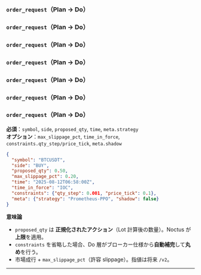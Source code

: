 <!-- AUTODOC:BEGIN mode=file_content path_globs=docs/_partials/apis/Do-Layer-Contract/04_order_request.md title="`order_request`（Plan → Do）" -->
### `order_request`（Plan → Do）

<!-- AUTODOC:BEGIN mode=file_content path_globs=docs/_partials/apis/Do-Layer-Contract/04_order_request.md title="`order_request`（Plan → Do）" -->
### `order_request`（Plan → Do）

<!-- AUTODOC:BEGIN mode=file_content path_globs=docs/_partials/apis/Do-Layer-Contract/04_order_request.md title="`order_request`（Plan → Do）" -->
### `order_request`（Plan → Do）

<!-- AUTODOC:BEGIN mode=file_content path_globs=docs/_partials/apis/Do-Layer-Contract/04_order_request.md title="`order_request`（Plan → Do）" -->
### `order_request`（Plan → Do）

<!-- AUTODOC:BEGIN mode=file_content path_globs=docs/_partials/apis/Do-Layer-Contract/04_order_request.md title="`order_request`（Plan → Do）" -->
### `order_request`（Plan → Do）

<!-- AUTODOC:BEGIN mode=file_content path_globs=docs/_partials/apis/Do-Layer-Contract/04_order_request.md title="`order_request`（Plan → Do）" -->
### `order_request`（Plan → Do）

<!-- AUTODOC:BEGIN mode=file_content path_globs=docs/_partials/apis/Do-Layer-Contract/04_order_request.md title="`order_request`（Plan → Do）" -->
### `order_request`（Plan → Do）

**必須**：`symbol`, `side`, `proposed_qty`, `time`, `meta.strategy`  
**オプション**：`max_slippage_pct`, `time_in_force`, `constraints.qty_step/price_tick`, `meta.shadow`

```json
{
  "symbol": "BTCUSDT",
  "side": "BUY",
  "proposed_qty": 0.50,
  "max_slippage_pct": 0.20,
  "time": "2025-08-12T06:58:00Z",
  "time_in_force": "IOC",
  "constraints": {"qty_step": 0.001, "price_tick": 0.1},
  "meta": {"strategy": "Prometheus-PPO", "shadow": false}
}
```

**意味論**  
- `proposed_qty` は **正規化されたアクション**（Lot 計算後の数量）。Noctus が**上限**を適用。  
- `constraints` を省略した場合、Do 層がブローカー仕様から**自動補完**して**丸め**を行う。  
- 市場成行 + `max_slippage_pct`（許容 slippage）。指値は将来 `/v2`。

---
<!-- AUTODOC:END -->
